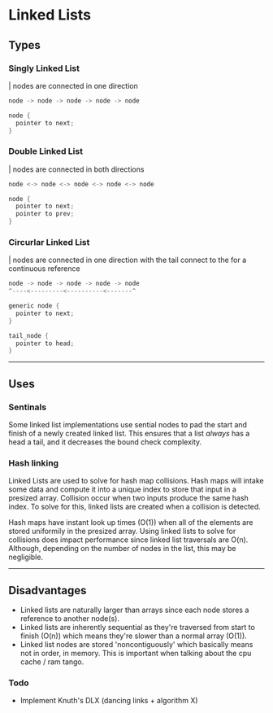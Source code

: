 # Linked Lists

## **Types**

### Singly Linked List

| nodes are connected in one direction

```c
node -> node -> node -> node -> node

node {
  pointer to next;
}
```

### Double Linked List

| nodes are connected in both directions

```c
node <-> node <-> node <-> node <-> node

node {
  pointer to next;
  pointer to prev;
}
```

### Circurlar Linked List

| nodes are connected in one direction with the tail connect to the for a continuous reference

```c
node -> node -> node -> node -> node
^----<---------<----------<-------^

generic node {
  pointer to next;
}

tail_node {
  pointer to head;
}
```

---

## **Uses**

### Sentinals

Some linked list implementations use sential nodes to pad the start and finish of a newly created linked list. This ensures that a list _always_ has a head a tail, and it decreases the bound check complexity.

### Hash linking

Linked Lists are used to solve for hash map collisions. Hash maps will intake some data and compute it into a unique index to store that input in a presized array. Collision occur when two inputs produce the same hash index. To solve for this, linked lists are created when a collision is detected.

Hash maps have instant look up times (O(1)) when all of the elements are stored uniformily in the presized array. Using linked lists to solve for collisions does impact performance since linked list traversals are O(n). Although, depending on the number of nodes in the list, this may be negligible.

---

## **Disadvantages**

- Linked lists are naturally larger than arrays since each node stores a reference to another node(s).
- Linked lists are inherently sequential as they're traversed from start to finish (O(n)) which means they're slower than a normal array (O(1)).
- Linked list nodes are stored 'noncontiguously' which basically means not in order, in memory. This is important when talking about the cpu cache / ram tango.

### Todo

- Implement Knuth's DLX (dancing links + algorithm X)

